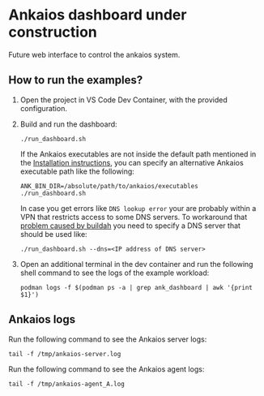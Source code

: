 # Ankaios dashboard under construction

Future web interface to control the ankaios system.

## How to run the examples?

1. Open the project in VS Code Dev Container, with the provided configuration.
2. Build and run the dashboard:

   ```shell
   ./run_dashboard.sh
   ```

   If the Ankaios executables are not inside the default path mentioned in the [Installation instructions](https://eclipse-ankaios.github.io/ankaios/main/usage/installation/), you can specify an alternative Ankaios executable path like the following:

   ```shell
   ANK_BIN_DIR=/absolute/path/to/ankaios/executables ./run_dashboard.sh
   ```

   In case you get errors like `DNS lookup error` your are probably within a VPN that restricts access to some DNS servers.
   To workaround that [problem caused by buildah](https://github.com/containers/buildah/issues/3806) you need to specify a DNS server that should be used like:

   ```shell
   ./run_dashboard.sh --dns=<IP address of DNS server>
   ```

3. Open an additional terminal in the dev container and run the following shell command to see the logs of the example workload:

   ```shell
   podman logs -f $(podman ps -a | grep ank_dashboard | awk '{print $1}')
   ```

## Ankaios logs

Run the following command to see the Ankaios server logs:

   ```shell
   tail -f /tmp/ankaios-server.log
   ```

Run the following command to see the Ankaios agent logs:

   ```shell
   tail -f /tmp/ankaios-agent_A.log
   ```
